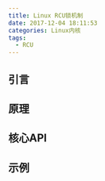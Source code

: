 ```yaml
---
title: Linux RCU锁机制
date: 2017-12-04 18:11:53
categories: Linux内核
tags:
  - RCU
---
```


## 引言

## 原理

## 核心API

## 示例

